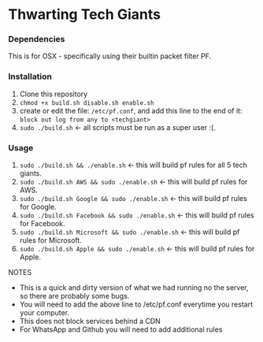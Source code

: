 # Thwarting Tech Giants

### Dependencies 
This is for OSX - specifically using their builtin packet filter PF. 

### Installation
1. Clone this repository 
1. `chmod +x build.sh disable.sh enable.sh`
1. create or edit the file: `/etc/pf.conf`, and add this line to the end of it: `block out log from any to <techgiant>`
1. `sudo ./build.sh` <- all scripts must be run as a super user :(. 

### Usage
1. `sudo ./build.sh && ./enable.sh` <- this will build pf rules for all 5 tech giants.  
1. `sudo ./build.sh AWS && sudo ./enable.sh` <- this will build pf rules for AWS.  
1. `sudo ./build.sh Google && sudo ./enable.sh` <- this will build pf rules for Google.  
1. `sudo ./build.sh Facebook && sudo ./enable.sh` <- this will build pf rules for Facebook.  
1. `sudo ./build.sh Microsoft && sudo ./enable.sh` <- this will build pf rules for Microsoft.  
1. `sudo ./build.sh Apple && sudo ./enable.sh` <- this will build pf rules for Apple.  

NOTES

- This is a quick and dirty version of what we had running no the server, so there are probably some bugs. 
- You will need to add the above line to /etc/pf.conf everytime you restart your computer. 
- This does not block services behind a CDN
- For WhatsApp and Github you will need to add additional rules